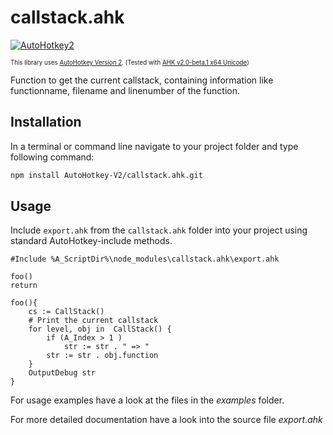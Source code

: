 # callstack.ahk 

[![AutoHotkey2](https://img.shields.io/badge/Language-AutoHotkey2-green?style=plastic&logo=autohotkey)](https://autohotkey.com/)

<sub><sup>This library uses [AutoHotkey Version 2](https://autohotkey.com/v2/). (Tested with [AHK v2.0-beta.1 x64 Unicode](https://www.autohotkey.com/boards/viewtopic.php?f=24&t=93011))</sup></sub>

Function to get the current callstack, containing information like functionname, filename and linenumber of the function.

## Installation

In a terminal or command line navigate to your project folder and type following command:
```bash
npm install AutoHotkey-V2/callstack.ahk.git
```

## Usage

Include `export.ahk` from the `callstack.ahk` folder into your project using standard AutoHotkey-include methods.

```autohotkey
#Include %A_ScriptDir%\node_modules\callstack.ahk\export.ahk

foo()
return

foo(){
	cs := CallStack()
	# Print the current callstack
	for level, obj in  CallStack() {
		if (A_Index > 1 )
			str := str . " => "
		str := str . obj.function
	}
	OutputDebug str
}
```

For usage examples have a look at the files in the *examples* folder.

For more detailed documentation have a look into the source file *export.ahk*